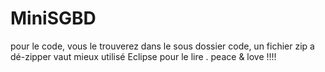 # MiniSGBD
pour le code, vous le trouverez dans le sous dossier code, un fichier zip a dé-zipper 
vaut mieux utilisé Eclipse pour le lire .
peace & love !!!! 
